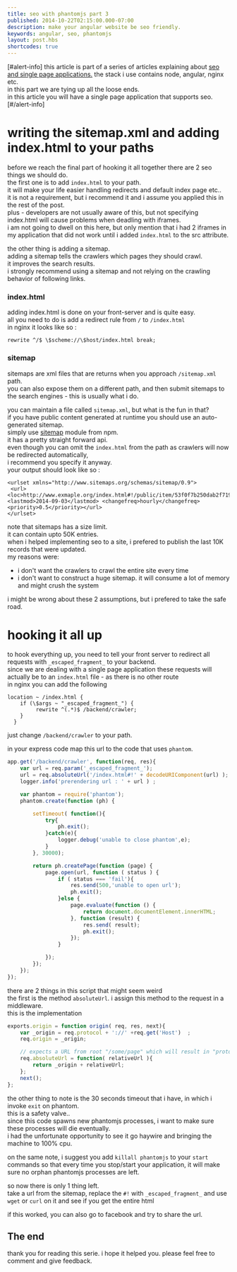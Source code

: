 ```yaml
---
title: seo with phantomjs part 3
published: 2014-10-22T02:15:00.000-07:00
description: make your angular website be seo friendly.
keywords: angular, seo, phantomjs
layout: post.hbs
shortcodes: true
---
```



[#alert-info]
this article is part of a series of articles explaining about [seo and single page applications.](/2014/10/seo-with-phantomjs.html)
the stack i use contains node, angular, nginx etc.  
in this part we are tying up all the loose ends.  
in this article you will have a single page application that supports seo.
[#/alert-info]

# writing the sitemap.xml and adding index.html to your paths

before we reach the final part of hooking it all together there are 2 seo things we should do.  
the first one is to add `index.html` to your path.  
it will make your life easier handling redirects and default index page etc..  
it is not a requirement, but i recommend it and i assume you applied this in the rest of the post.  
plus - developers are not usually aware of this, but not specifying index.html will cause problems when deadling with iframes.  
i am not going to dwell on this here, but only mention that i had 2 iframes in my application that did not work until i added `index.html` to the src attribute.

the other thing is adding a sitemap.  
adding a sitemap tells the crawlers which pages they should crawl.  
it improves the search results.  
i strongly recommend using a sitemap and not relying on the crawling behavior of following links.  

### index.html

adding index.html is done on your front-server and is quite easy.  
all you need to do is add a redirect rule from `/` to `/index.html`  
in nginx it looks like so :

```
rewrite ^/$ \$scheme://\$host/index.html break;
```

### sitemap

sitemaps are xml files that are returns when you approach `/sitemap.xml` path.  
you can also expose them on a different path, and then submit sitemaps to the search engines - this is usually what i do.  

you can maintain a file called `sitemap.xml`, but what is the fun in that?  
if you have public content generated at runtime you should use an auto-generated sitemap.  
simply use [sitemap](https://www.npmjs.org/package/sitemap) module from npm.  
it has a pretty straight forward api.  
even though you can omit the `index.html` from the path as crawlers will now be redirected automatically,  
i recommend you specify it anyway.  
your output should look like so :

```
<urlset xmlns="http://www.sitemaps.org/schemas/sitemap/0.9">  
 <url><loc>http://www.exmaple.org/index.html#!/public/item/53f0f7b250dab2f71901abf8/intro</loc> <lastmod>2014-09-03</lastmod> <changefreq>hourly</changefreq> <priority>0.5</priority></url>   
</urlset>
```

note that sitemaps has a size limit.  
it can contain upto 50K entries.  
when i helped implementing seo to a site, i prefered to publish the last 10K records that were updated.  
my reasons were:

*   i don't want the crawlers to crawl the entire site every time
*   i don't want to construct a huge sitemap. it will consume a lot of memory and might crush the system

i might be wrong about these 2 assumptions, but i prefered to take the safe road.  

# hooking it all up

to hook everything up, you need to tell your front server to redirect all requests with `_escaped_fragment_` to your backend.  
since we are dealing with a single page application these requests will actually be to an `index.html` file - as there is no other route  
in nginx you can add the following

```
location ~ /index.html {  
    if (\$args ~ "_escaped_fragment_") {  
         rewrite ^(.*)$ /backend/crawler;  
    }  
  }     
```

just change `/backend/crawler` to your path.  

in your express code map this url to the code that uses `phantom`.

```javascript
app.get('/backend/crawler', function(req, res){  
    var url = req.param('_escaped_fragment_');  
    url = req.absoluteUrl('/index.html#!' + decodeURIComponent(url) );  
    logger.info('prerendering url : ' + url ) ;  

    var phantom = require('phantom');  
    phantom.create(function (ph) {  

        setTimeout( function(){  
            try{  
                ph.exit();  
            }catch(e){  
                logger.debug('unable to close phantom',e);  
            }  
        }, 30000);  

        return ph.createPage(function (page) {  
            page.open(url, function ( status ) {  
                if ( status === 'fail'){  
                    res.send(500,'unable to open url');  
                    ph.exit();  
                }else {  
                    page.evaluate(function () {  
                        return document.documentElement.innerHTML;  
                    }, function (result) {  
                        res.send( result);  
                        ph.exit();  
                    });  
                }  

            });  
        });  
    });  
});    
```

there are 2 things in this script that might seem weird  
the first is the method `absoluteUrl`. i assign this method to the request in a middleware.  
this is the implementation  

```javascript
exports.origin = function origin( req, res, next){  
    var _origin = req.protocol + '://' +req.get('Host')  ;  
    req.origin = _origin;  

    // expects a URL from root "/some/page" which will result in "protocol://host:port/some/page"  
    req.absoluteUrl = function( relativeUrl ){  
        return _origin + relativeUrl;  
    };  
    next();  
};    
```

the other thing to note is the 30 seconds timeout that i have, in which i invoke `exit` on phantom.  
this is a safety valve..  
since this code spawns new phantomjs processes, i want to make sure these processes will die eventually.  
i had the unfortunate opportunity to see it go haywire and bringing the machine to 100% cpu.  

on the same note, i suggest you add `killall phantomjs` to your `start` commands so that every time you stop/start your application, it will make sure no orphan phantomjs processes are left.  

so now there is only 1 thing left.  
take a url from the sitemap, replace the `#!` with `_escaped_fragment_` and use `wget` or `curl` on it and see if you get the entire html  

if this worked, you can also go to facebook and try to share the url.  

## The end

thank you for reading this serie. i hope it helped you.
please feel free to comment and give feedback.